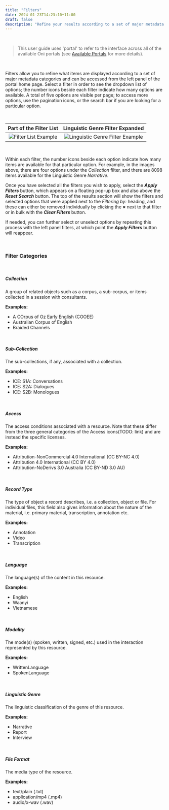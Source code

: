 ```yaml
---
title: "Filters"
date: 2024-01-23T14:23:10+11:00
draft: false
description: "Refine your results according to a set of major metadata categories."
---
```


<br>

> This user guide uses 'portal' to refer to the interface across all of the available Oni portals (see [Available Portals](/getting-started/available-portals/) for more details).

<br>

Filters allow you to refine what items are displayed according to a set of major metadata categories and can be accessed from the left panel of the portal home page. Select a filter in order to see the dropdown list of options; the number icons beside each filter indicate how many options are available. A total of five options are visible per page; to access more options, use the pagination icons, or the search bar if you are looking for a particular option.

<br>

Part of the Filter List | Linguistic Genre Filter Expanded
:---: | :---:
![Filter List Example](/help_docs/filters1.png) | ![Linguistic Genre Filter Example](/help_docs/filters2.png)


<br>

Within each filter, the number icons beside each option indicate how many items are available for that particular option. For example, in the images above, there are four options under the _Collection_ filter, and there are 8098 items available for the Linguistic Genre _Narrative_.

Once you have selected all the filters you wish to apply, select the ___Apply Filters___ button, which appears on a floating pop-up box and also above the ___Reset Search___ button. The top of the results section will show the filters and selected options that were applied next to the _Filtering by:_ heading, and these can either be removed individually by clicking the __×__ next to that filter or in bulk with the ___Clear Filters___ button.

If needed, you can further select or unselect options by repeating this process with the left panel filters, at which point the ___Apply Filters___ button will reappear.

<br>

### Filter Categories

<br>

##### Collection

A group of related objects such as a corpus, a sub-corpus, or items collected in a session with consultants.

__Examples:__
- A COrpus of Oz Early English (COOEE)
- Australian Corpus of English
- Braided Channels

<br>

##### Sub-Collection

The sub-collections, if any, associated with a collection.

__Examples:__
- ICE: S1A: Conversations
- ICE: S2A: Dialogues
- ICE: S2B: Monologues

<br>

##### Access

The access conditions associated with a resource. Note that these differ from the three general categories of the Access icons(TODO: link) and are instead the specific licenses.

__Examples:__
- Attribution-NonCommercial 4.0 International (CC BY-NC 4.0)
- Attribution 4.0 International (CC BY 4.0)
- Attribution-NoDerivs 3.0 Australia (CC BY-ND 3.0 AU)

<br>

##### Record Type

The type of object a record describes, i.e. a collection, object or file. For individual files, this field also gives information about the nature of the material, i.e. primary material, transcription, annotation etc.

__Examples:__
- Annotation
- Video
- Transcription

<br>

##### Language

The language(s) of the content in this resource.

__Examples:__
- English
- Waanyi
- Vietnamese

<br>

##### Modality

The mode(s) (spoken, written, signed, etc.) used in the interaction represented by this resource.

__Examples:__
- WrittenLanguage
- SpokenLanguage

<br>

##### Linguistic Genre

The linguistic classification of the genre of this resource.

__Examples:__
- Narrative
- Report
- Interview

<br>

##### File Format

The media type of the resource.

__Examples:__
- text/plain (.txt)
- application/mp4 (.mp4)
- audio/x-wav (.wav)

<br>